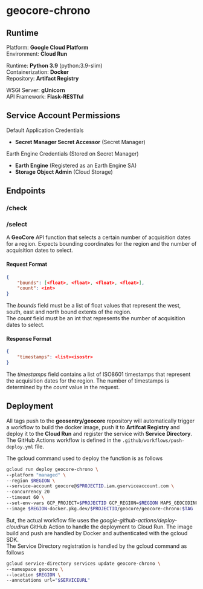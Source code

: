 # geocore-chrono

## Runtime
Platform: **Google Cloud Platform**  
Environment: **Cloud Run**  

Runtime: **Python 3.9** (python:3.9-slim)  
Containerization: **Docker**  
Repository: **Artifact Registry**

WSGI Server: **gUnicorn**  
API Framework: **Flask-RESTful**  

## Service Account Permissions
Default Application Credentials
- **Secret Manager Secret Accessor** (Secret Manager)  

Earth Engine Credentials (Stored on Secret Manager)
- **Earth Engine** (Registered as an Earth Engine SA)
- **Storage Object Admin** (Cloud Storage)

## Endpoints
### /check

### /select
A **GeoCore** API function that selects a certain number of acquisition dates for a region. Expects bounding coordinates for the region and the number of acquisition dates to select.

#### Request Format
```json
{
    "bounds": [<float>, <float>, <float>, <float>],
    "count": <int>
}
```
The *bounds* field must be a list of float values that represent the west, south, east and north bound extents of the region.  
The *count* field must be an int that represents the number of acquisition dates to select. 

#### Response Format
```json
{
    "timestamps": <list><isostr>
}
```
The *timestamps* field contains a list of ISO8601 timestamps that represent the acquisition dates for the region. The number of timestamps is determined by the *count* value in the request.

## Deployment
All tags push to the **geosentry/geocore** repository will automatically trigger a workflow to build the docker image, push it to **Artifcat Registry** and deploy it to the **Cloud Run** and register the service with **Service Directory**.  
 The GitHub Actions workflow is defined in the ``.github/workflows/push-deploy.yml`` file.

The gcloud command used to deploy the function is as follows
```bash
gcloud run deploy geocore-chrono \
--platform "managed" \
--region $REGION \
--service-account geocore@$PROJECTID.iam.gserviceaccount.com \
--concurrency 20
--timeout 60 \
--set-env-vars GCP_PROJECT=$PROJECTID GCP_REGION=$REGION MAPS_GEOCODING_APIKEY=$MAPSAPIKEY \
--image $REGION-docker.pkg.dev/$PROJECTID/geocore/geocore-chrono:$TAG 
```

But, the actual workflow file uses the *google-github-actions/deploy-cloudrun* GitHub Action to handle the deployment to Cloud Run. The image build and push are handled by Docker and authenticated with the gcloud SDK.   
The Service Directory registration is handled by the gcloud command as follows
```bash
gcloud service-directory services update geocore-chrono \
--namespace geocore \
--location $REGION \
--annotations url="$SERVICEURL"
```
